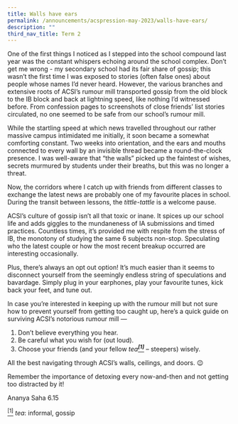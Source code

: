 ```yaml
---
title: Walls have ears
permalink: /announcements/acspression-may-2023/walls-have-ears/
description: ""
third_nav_title: Term 2
---
```

<p>One of the first things I noticed as I stepped into the school compound last year was the constant whispers echoing around the school complex. Don’t get me wrong - my secondary school had its fair share of gossip; this wasn’t the first time I was exposed to stories (often false ones) about people whose names I’d never heard. However, the various branches and extensive roots of ACSI’s rumour mill transported gossip from the old block to the IB block and back at lightning speed, like nothing I’d witnessed before. From confession pages to screenshots of close friends’ list stories circulated, no one seemed to be safe from our school’s rumour mill.</p>
<p>While the startling speed at which news travelled throughout our rather massive campus intimidated me initially, it soon became a somewhat comforting constant. Two weeks into orientation, and the ears and mouths connected to every wall by an invisible thread became a round-the-clock presence. I was well-aware that “the walls” picked up the faintest of wishes, secrets murmured by students under their breaths, but this was no longer a threat.</p>
<p>Now, the corridors where I catch up with friends from different classes to exchange the latest news are probably one of my favourite places in school. During the transit between lessons, the <em>tittle-tattle</em> is a welcome pause.</p>
<p>ACSI’s culture of gossip isn’t all that toxic or inane. It spices up our school life and adds giggles to the mundaneness of IA submissions and timed practices. Countless times, it’s provided me with respite from the stress of IB, the monotony of studying the same 6 subjects non-stop. Speculating who the latest couple or how the most recent breakup occurred are interesting occasionally.</p>
<p>Plus, there’s always an opt out option! It’s much easier than it seems to disconnect yourself from the seemingly endless string of speculations and bavardage. Simply plug in your earphones, play your favourite tunes, kick back your feet, and tune out.</p>
<p>In case you’re interested in keeping up with the rumour mill but not sure how to prevent yourself from getting too caught up, here’s a quick guide on surviving ACSI’s notorious rumour mill —</p>
<ol>
<li>Don’t believe everything you hear.</li>
<li>Be careful what you wish for (out loud).</li>
<li>Choose your friends (and your fellow <em>tea<a name="_ftnref1" href="#_ftn1"><sup><strong>[1]</strong></sup></a></em> – steepers) wisely.</li>
</ol>
<p>All the best navigating through ACSI’s walls, ceilings, and doors. 😉</p>
<p>Remember the importance of detoxing every now-and-then and not getting too distracted by it!</p>
<p>Ananya Saha 6.15</p>
<p><a name="_ftn1" href="#_ftnref1"><sup>[1]</sup></a> <em>tea</em>: informal, gossip</p>